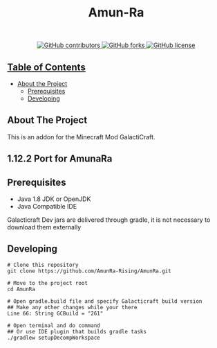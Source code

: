 <h1 align="center">
  <br>
    <h1 align="center">Amun-Ra</h1>
  <br>
 </h1>
  <p align="center">
<a href=""><img alt="GitHub contributors" src="https://img.shields.io/github/contributors/AmunRa-Rising/AmunRa">
<a href="https://github.com/AmunRa-Rising/AmunRa/network"><img alt="GitHub forks" src="https://img.shields.io/github/forks/AmunRa-Rising/AmunRa">
<a href="https://github.com/AmunRa-Rising/AmunRa/blob/master/LICENSE"><img alt="GitHub license" src="https://img.shields.io/github/license/AmunRa-Rising/AmunRa">
  </p>


<!-- TABLE OF CONTENTS -->
## Table of Contents

* [About the Project](#about-the-project)
  * [Prerequisites](#prerequisites)
  * [Developing](#developing)

## About The Project

This is an addon for the Minecraft Mod GalactiCraft.

1.12.2 Port for AmunaRa 
---

## Prerequisites

- Java 1.8 JDK or OpenJDK
- Java Compatible IDE

Galacticraft Dev jars are delivered through gradle, it is not necessary to download them externally

## Developing

```
# Clone this repository
git clone https://github.com/AmunRa-Rising/AmunRa.git

# Move to the project root
cd AmunRa

# Open gradle.build file and specify Galacticraft build version
## Make any other changes while your there
Line 66: String GCBuild = "261"

# Open terminal and do command
## Or use IDE plugin that builds gradle tasks
./gradlew setupDecompWorkspace

```


